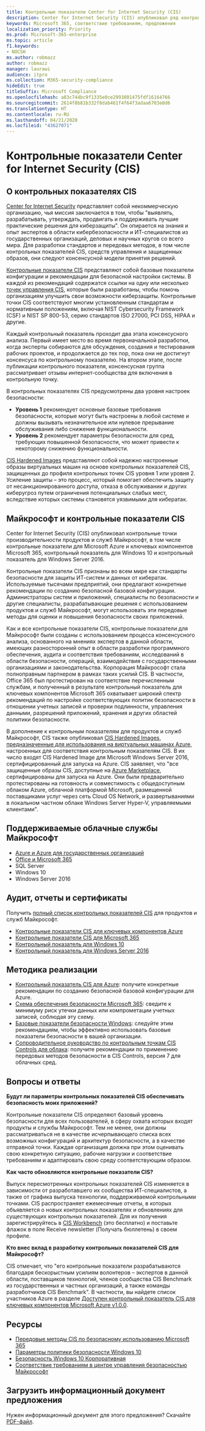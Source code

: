 ```yaml
---
title: Контрольные показатели Center for Internet Security (CIS)
description: Center for Internet Security (CIS) опубликовал ряд контрольных показателей для продуктов и служб Майкрософт.
keywords: Microsoft 365, соответствие требованиям, предложения
localization_priority: Priority
ms.prod: Microsoft-365-enterprise
ms.topic: article
f1.keywords:
- NOCSH
ms.author: robmazz
author: robmazz
manager: laurawi
audience: itpro
ms.collection: M365-security-compliance
hideEdit: true
titleSuffix: Microsoft Compliance
ms.openlocfilehash: a83c744bc9f1335e0ce2993801475fdf16164766
ms.sourcegitcommit: 2614f8b81b332f8dab461f4f64f3adaa6703e0d6
ms.translationtype: HT
ms.contentlocale: ru-RU
ms.lasthandoff: 04/21/2020
ms.locfileid: "43627071"
---
```

# <a name="center-for-internet-security-cis-benchmarks"></a>Контрольные показатели Center for Internet Security (CIS)

## <a name="about-cis-benchmarks"></a>О контрольных показателях CIS

[Center for Internet Security](https://www.cisecurity.org/) представляет собой некоммерческую организацию, чья миссия заключается в том, чтобы "выявлять, разрабатывать, утверждать, продвигать и поддерживать лучшие практические решения для киберзащиты". Он опирается на знания и опыт экспертов в области кибербезопасности и ИТ-специалистов из государственных организаций, деловых и научных кругов со всего мира. Для разработки стандартов и передовых методов, в том числе контрольных показателей CIS, средств управления и защищенных образов, они следуют консенсусной модели принятия решений.  
  
[Контрольные показатели CIS](https://www.cisecurity.org/cis-benchmarks/) представляют собой базовые показатели конфигурации и рекомендации для безопасной настройки системы. В каждой из рекомендаций содержатся ссылки на одну или несколько [точек управления CIS](https://www.cisecurity.org/controls/), которые были разработаны, чтобы помочь организациям улучшить свои возможности киберзащиты. Контрольные точки CIS соответствуют многим установленным стандартам и нормативным положениям, включая NIST Cybersecurity Framework (CSF) и NIST SP 800-53, серию стандартов ISO 27000, PCI DSS, HIPAA и другие.  
  
Каждый контрольный показатель проходит два этапа консенсусного анализа. Первый имеет место во время первоначальной разработки, когда эксперты собираются для обсуждения, создания и тестирования рабочих проектов, и продолжается до тех пор, пока они не достигнут консенсуса по контрольному показателю. На втором этапе, после публикации контрольного показателя, консенсусная группа рассматривает отзывы интернет-сообщества для включения в контрольную точку.  
  
В контрольных показателях CIS предусмотрены два уровня настроек безопасности:

- **Уровень 1** рекомендует основные базовые требования безопасности, которые могут быть настроены в любой системе и должны вызывать незначительное или нулевое прерывание обслуживания либо снижение функциональности.
- **Уровень 2** рекомендует параметры безопасности для сред, требующих повышенной безопасности, что может привести к некоторому снижению функциональности.

[CIS Hardened Images](https://www.cisecurity.org/blog/cis-hardened-images-now-in-microsoft-azure-marketplace/) представляют собой надежно настроенные образы виртуальных машин на основе контрольных показателей CIS, защищенных до профиля контрольных точек CIS уровня 1 или уровня 2. Усиление защиты – это процесс, который помогает обеспечить защиту от несанкционированного доступа, отказа в обслуживании и других киберугроз путем ограничения потенциальных слабых мест, вследствие которых системы становятся уязвимыми для кибератак.

## <a name="microsoft-and-the-cis-benchmarks"></a>Майкрософт и контрольные показатели CIS

Center for Internet Security (CIS) опубликовал контрольные точки производительности продуктов и служб Майкрософт, в том числе контрольные показатели для Microsoft Azure и ключевых компонентов Microsoft 365, контрольный показатель для Windows 10 и контрольный показатель для Windows Server 2016.  
  
Контрольные показатели CIS признаны во всем мире как стандарты безопасности для защиты ИТ-систем и данных от кибератак. Используемые тысячами предприятий, они предлагают конкретные рекомендации по созданию безопасной базовой конфигурации. Администраторы систем и приложений, специалисты по безопасности и другие специалисты, разрабатывающие решения с использованием продуктов и служб Майкрософт, могут использовать эти передовые методы для оценки и повышения безопасности своих приложений.  
  
Как и все контрольные показатели CIS, контрольные показатели для Майкрософт были созданы с использованием процесса консенсусного анализа, основанного на мнениях экспертов в данной области, имеющих разносторонний опыт в области разработки программного обеспечения, аудита и соответствия требованиям, исследований в области безопасности, операций, взаимодействия с государственными организациями и законодательства. Корпорация Майкрософт стала полноправным партнером в рамках таких усилий CIS. В частности, Office 365 был протестирован на соответствие перечисленным службам, и полученный в результате контрольный показатель для ключевых компонентов Microsoft 365 охватывает широкий спектр рекомендаций по настройке соответствующих политик безопасности в отношении учетных записей и проверки подлинности, управления данными, разрешений приложений, хранения и других областей политики безопасности.  
  
В дополнение к контрольным показателям для продуктов и служб Майкрософт, CIS также опубликовал [CIS Hardened Images, предназначенные для использования на виртуальных машинах Azure](https://www.cisecurity.org/blog/cis-hardened-images-now-in-microsoft-azure-marketplace/), настроенных для соответствия контрольным показателям CIS. В их число входят CIS Hardened Image для Microsoft Windows Server 2016, сертифицированный для запуска на Azure. CIS заявляет, что "все защищенные образы CIS, доступные на [Azure Marketplace](https://azuremarketplace.microsoft.com/marketplace/apps?search=center%20for%20internet%20security), сертифицированы для запуска на Azure. Они были предварительно протестированы на готовность и совместимость с общедоступным облаком Azure, облачной платформой Microsoft, размещенной поставщиками услуг через сеть Cloud OS Network, и развертываниями в локальном частном облаке Windows Server Hyper-V, управляемыми клиентами".

## <a name="microsoft-in-scope-cloud-services"></a>Поддерживаемые облачные службы Майкрософт

- [Azure и Azure для государственных организаций](https://aka.ms/AzureCompliance)
- [Office и Microsoft 365](https://aka.ms/o365-compliance-framework)
- SQL Server
- Windows 10
- Windows Server 2016

## <a name="audits-reports-and-certificates"></a>Аудит, отчеты и сертификаты

Получить [полный список контрольных показателей CIS](https://www.cisecurity.org/cis-benchmarks/) для продуктов и служб Майкрософт.

- [Контрольные показатели CIS для ключевых компонентов Azure](https://www.cisecurity.org/benchmark/azure/)
- [Контрольные показатели CIS для Microsoft 365](https://www.cisecurity.org/benchmark/microsoft_office/)
- [Контрольный показатель для Windows 10](https://www.cisecurity.org/benchmark/microsoft_windows_desktop/)
- [Контрольный показатель для Windows Server 2016](https://www.cisecurity.org/benchmark/microsoft_windows_server/)

## <a name="how-to-implement"></a>Методика реализации

- [Контрольный показатель CIS для Azure](https://azure.microsoft.com/mediahandler/files/resourcefiles/cis-microsoft-azure-foundations-security-benchmark/CIS_Microsoft_Azure_Foundations_Benchmark_v1.0.0.pdf): получите конкретные рекомендации по созданию безопасной базовой конфигурации для Azure.  
- [Схема обеспечения безопасности Microsoft 365](https://docs.microsoft.com/microsoft-365/security/office-365-security/security-roadmap): сведите к минимуму риск утечки данных или компрометации учетных записей, соблюдая эту схему.
- [Базовые показатели безопасности Windows](https://docs.microsoft.com/windows/security/threat-protection/windows-security-baselines): следуйте этим рекомендациям, чтобы эффективно использовать базовые показатели безопасности в вашей организации.
- [Сопроводительное руководство по контрольным точкам CIS Controls для облака](https://www.cisecurity.org/white-papers/cis-controls-cloud-companion-guide/): получите рекомендации по применению передовых методов безопасности в CIS Controls, версия 7 для облачных сред.

## <a name="frequently-asked-questions"></a>Вопросы и ответы

**Будут ли параметры контрольных показателей CIS обеспечивать безопасность моих приложений?**

Контрольные показатели CIS определяют базовый уровень безопасности для всех пользователей, в сферу охвата которых входят продукты и службы Майкрософт. Тем не менее, они должны рассматриваться не в качестве исчерпывающего списка всех возможных конфигураций и архитектур безопасности, а в качестве отправной точки. Каждая организация должна при этом оценивать свою конкретную ситуацию, рабочие нагрузки и соответствие требованиям и адаптировать свою среду соответствующим образом.

**Как часто обновляются контрольные показатели CIS?**

Выпуск пересмотренных контрольных показателей CIS изменяется в зависимости от разработавшего их сообщества ИТ-специалистов, а также от графика выпуска технологии, поддерживаемой контрольными точками. CIS распространяет ежемесячные отчеты, в которых объявляется о новых контрольных показателях и обновлениях для существующих контрольных показателей. Для их получения зарегистрируйтесь в [CIS Workbench](https://workbench.cisecurity.org/) (это бесплатно) и поставьте флажок в поле Receive newsletter (Получать бюллетень) в своем профиле.

**Кто внес вклад в разработку контрольных показателей CIS для Майкрософт?**

CIS отмечает, что "его контрольные показатели разрабатываются благодаря бескорыстным усилиям волонтеров – экспертов в данной области, поставщиков технологий, членов сообщества CIS Benchmark из государственных и частных организаций, а также команды разработчиков CIS Benchmark". В частности, вы найдете список участников Azure в разделе [Доступен контрольный показатель CIS для ключевых компонентов Microsoft Azure v1.0.0](https://www.cisecurity.org/blog/cis-microsoft-azure-foundations-benchmark-v1-0-0-now-available/).

## <a name="resources"></a>Ресурсы

- [Передовые методы CIS по безопасному использованию Microsoft 365](https://www.microsoft.com/security/blog/2019/01/10/best-practices-for-securely-using-microsoft-365-the-cis-microsoft-365-foundations-benchmark-now-available/)
- [Параметры политики безопасности Windows 10](https://docs.microsoft.com/windows/security/threat-protection/security-policy-settings/security-policy-settings)
- [Безопасность Windows 10 Корпоративная](https://docs.microsoft.com/windows/security/index)
- [Соответствие требованиям в центре управления безопасностью Майкрософт](https://www.microsoft.com/trust-center/compliance/compliance-overview)

## <a name="download-the-offering-backgrounder"></a>Загрузить информационный документ предложения

Нужен информационный документ для этого предложения? Скачайте [PDF-файл](https://download.microsoft.com/download/9/B/7/9B75D846-BDB9-41CB-86FF-F0ADFD15800B/CIS_Benchmarks-Compliance.pdf).
